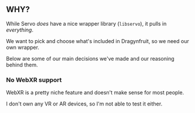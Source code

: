 
## WHY?

While Servo *does* have a nice wrapper library (`libservo`), it pulls in *everything*.

We want to pick and choose what's included in Dragynfruit, so we need our own wrapper.

Below are some of our main decisions we've made and our reasoning behind them.

### No WebXR support

WebXR is a pretty niche feature and doesn't make sense for most people.

I don't own any VR or AR devices, so I'm not able to test it either.

